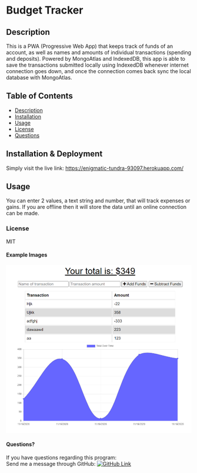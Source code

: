 # Budget Tracker
## Description
This is a PWA (Progressive Web App) that keeps track of funds of an account, as well as names and amounts of individual transactions (spending and deposits). Powered by MongoAtlas and IndexedDB, this app is able to save the transactions submitted locally using IndexedDB whenever internet connection goes down, and once the connection comes back sync the local database with MongoAtlas.

## Table of Contents
* [Description](#Description)
* [Installation](#Installation)
* [Usage](#Usage)
* [License](#License)
* [Questions](#Questions)

## Installation & Deployment
Simply visit the live link: https://enigmatic-tundra-93097.herokuapp.com/

## Usage
You can enter 2 values, a text string and number, that will track expenses or gains. If you are offline then it will store the data until an online connection can be made.

### License
MIT

#### Example Images
![Example Budget](/budget_tracker_screenshot.png)


#### Questions?
If you have questions regarding this program:<br>
Send me a message through GitHub: [![GitHub Link](https://img.shields.io/badge/Github-umutamac-lightgrey.svg)](https://github.com/umutamac)<br>


